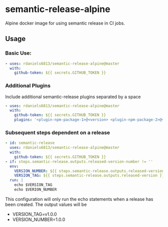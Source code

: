# semantic-release-alpine
Alpine docker image for using semantic release in CI jobs.


## Usage

### Basic Use:
```yaml
- uses: rdaniels6813/semantic-release-alpine@master
  with:
    github-token: ${{ secrets.GITHUB_TOKEN }}
```
### Additional Plugins
Include additional semantic-release plugins separated by a space
```yaml
- uses: rdaniels6813/semantic-release-alpine@master
  with:
    github-token: ${{ secrets.GITHUB_TOKEN }}
    plugins: '<plugin-npm-package-1>@<version> <plugin-npm-package-2>@<version>'
```
### Subsequent steps dependent on a release
```yaml
- id: semantic-release
  uses: rdaniels6813/semantic-release-alpine@master
  with:
    github-token: ${{ secrets.GITHUB_TOKEN }}
- if: steps.semantic-release.outputs.released-version-number != ''
  env:
    VERSION_NUMBER: ${{ steps.semantic-release.outputs.released-version-number }}
    VERSION_TAG: ${{ steps.semantic-release.outputs.released-version }}
  run: |
    echo $VERSION_TAG
    echo $VERION_NUMBER
```
This configuration will only run the echo statements when a release has been created.
The output values will be
- VERSION_TAG=v1.0.0
- VERSION_NUMBER=1.0.0